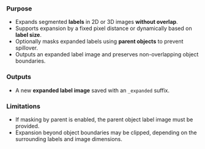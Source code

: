### Purpose
- Expands segmented **labels** in 2D or 3D images **without overlap**.
- Supports expansion by a fixed pixel distance or dynamically based on **label size**.
- Optionally masks expanded labels using **parent objects** to prevent spillover.
- Outputs an expanded label image and preserves non-overlapping object boundaries.

### Outputs
- A new **expanded label image** saved with an `_expanded` suffix.

### Limitations
- If masking by parent is enabled, the parent object label image must be provided.
- Expansion beyond object boundaries may be clipped, depending on the surrounding labels and image dimensions.
